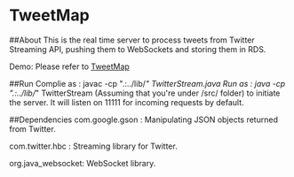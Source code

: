 TweetMap
==============
##About
This is the real time server to process tweets from Twitter Streaming API, pushing them to WebSockets and storing them in RDS.

Demo: Please refer to [TweetMap](https://github.com/MonkeyLeeT/TweetMap)

##Run
Complie as : javac -cp ".:../lib/*" TwitterStream.java
Run as : java -cp ".:../lib/*" TwitterStream
(Assuming that you're under /src/ folder)
to initiate the server. It will listen on 11111 for incoming requests by default.

##Dependencies
com.google.gson : Manipulating JSON objects returned from Twitter.

com.twitter.hbc : Streaming library for Twitter.

org.java_websocket: WebSocket library.

